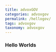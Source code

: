 ```yaml
---
title: advoxGOV
categories: advoxgov
permalink: /hellogov/
tags: advoxgov
taxonomy: advoxgov
---
```


### Hello Worlds
